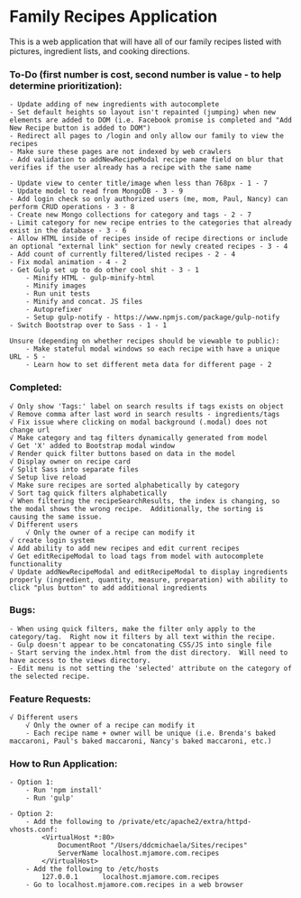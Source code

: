 # Family Recipes Application
This is a web application that will have all of our family recipes listed with pictures, ingredient lists, and cooking directions.


### To-Do (first number is cost, second number is value - to help determine prioritization):
	- Update adding of new ingredients with autocomplete
	- Set default heights so layout isn't repainted (jumping) when new elements are added to DOM (i.e. Facebook promise is completed and "Add New Recipe button is added to DOM")
	- Redirect all pages to /login and only allow our family to view the recipes
	- Make sure these pages are not indexed by web crawlers
	- Add validation to addNewRecipeModal recipe name field on blur that verifies if the user already has a recipe with the same name

	- Update view to center title/image when less than 768px - 1 - 7
	- Update model to read from MongoDB - 3 - 9
	- Add login check so only authorized users (me, mom, Paul, Nancy) can perform CRUD operations - 3 - 8
	- Create new Mongo collections for category and tags - 2 - 7
	- Limit category for new recipe entries to the categories that already exist in the database - 3 - 6
	- Allow HTML inside of recipes inside of recipe directions or include an optional "external link" section for newly created recipes - 3 - 4
	- Add count of currently filtered/listed recipes - 2 - 4
	- Fix modal animation - 4 - 2
	- Get Gulp set up to do other cool shit - 3 - 1
		- Minify HTML - gulp-minify-html
		- Minify images
		- Run unit tests
		- Minify and concat. JS files
		- Autoprefixer
		- Setup gulp-notify - https://www.npmjs.com/package/gulp-notify
	- Switch Bootstrap over to Sass - 1 - 1

	Unsure (depending on whether recipes should be viewable to public):
		- Make stateful modal windows so each recipe with have a unique URL - 5 - 
		- Learn how to set different meta data for different page - 2


### Completed:
	√ Only show 'Tags:' label on search results if tags exists on object
	√ Remove comma after last word in search results - ingredients/tags
	√ Fix issue where clicking on modal background (.modal) does not change url
	√ Make category and tag filters dynamically generated from model
	√ Get 'X' added to Bootstrap modal window
	√ Render quick filter buttons based on data in the model
	√ Display owner on recipe card
	√ Split Sass into separate files
	√ Setup live reload
	√ Make sure recipes are sorted alphabetically by category
	√ Sort tag quick filters alphabetically
	√ When filtering the recipeSearchResults, the index is changing, so the modal shows the wrong recipe.  Additionally, the sorting is causing the same issue.
	√ Different users
		√ Only the owner of a recipe can modify it
	√ create login system
	√ Add ability to add new recipes and edit current recipes
	√ Get editRecipeModal to load tags from model with autocomplete functionality
	√ Update addNewRecipeModal and editRecipeModal to display ingredients properly (ingredient, quantity, measure, preparation) with ability to click "plus button" to add additional ingredients



### Bugs:
	- When using quick filters, make the filter only apply to the category/tag.  Right now it filters by all text within the recipe.
	- Gulp doesn't appear to be concatonating CSS/JS into single file
	- Start serving the index.html from the dist directory.  Will need to have access to the views directory.
	- Edit menu is not setting the 'selected' attribute on the category of the selected recipe.


### Feature Requests:
	√ Different users
		√ Only the owner of a recipe can modify it
		- Each recipe name + owner will be unique (i.e. Brenda's baked maccaroni, Paul's baked maccaroni, Nancy's baked maccaroni, etc.)


### How to Run Application:
	- Option 1:
		- Run 'npm install'
		- Run 'gulp'

	- Option 2:
		- Add the following to /private/etc/apache2/extra/httpd-vhosts.conf:
			<VirtualHost *:80>
			    DocumentRoot "/Users/ddcmichaela/Sites/recipes"
			    ServerName localhost.mjamore.com.recipes
			</VirtualHost>
		- Add the following to /etc/hosts
			127.0.0.1      localhost.mjamore.com.recipes
		- Go to localhost.mjamore.com.recipes in a web browser